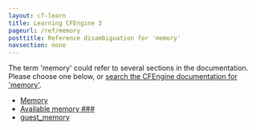 ```yaml
---
layout: cf-learn
title: Learning CFEngine 3
pageurl: /ref/memory
posttitle: Reference disambiguation for 'memory'
navsection: none
---
```


The term 'memory' could refer to several sections in the documentation. Please choose one below, or
[search the CFEngine documentation for 'memory'](http://docs.cfengine.com/latest/search.html?q=memory).

- [Memory](http://docs.cfengine.com/latest/guide-installation-and-configuration-general-installation-installation-enterprise.html#memory)
- [Available memory \#\#\#](http://docs.cfengine.com/latest/guide-writing-and-serving-policy-policy-framework.html#available-memory-###)
- [guest_memory](http://docs.cfengine.com/latest/reference-promise-types-guest_environments.html#guest_memory)
